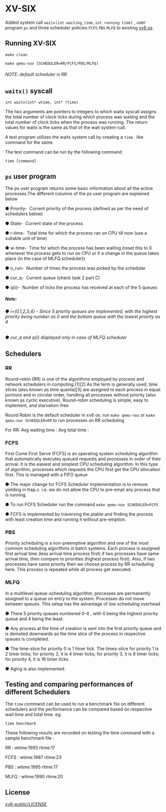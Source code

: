 # XV-SIX 
 Added system call ```waitx(int waiting_time,int running time)``` , user program ```ps``` and three scheduler policies ```FCFS``` ```PBS``` ```MLFQ``` to existing [xv6 os](https://github.com/mit-pdos/xv6-public).

## Running XV-SIX

``` make clean ``` 

``` make qemu-nox [SCHEDULER=RR/FCFS/PBS/MLFQ] ``` 
          
###### NOTE: default scheduler is RR


## ```waitx()``` syscall
```
int waitx(int* wtime, int* rtime)
```
The two arguments are pointers to integers to which waitx syscall assigns the total
number of clock ticks during which process was waiting and the total number of
clock ticks when the process was running. The return values for waitx is the
same as that of the wait system-call.

A test program utilizes the waitx system call by creating a ```​time​ ``` like command for the same.

The test command can be run by the following command

```time [command]```


## ```ps``` user program
The ps user program returns some
basic information about all the active processes.The different columns of the ps user program are explained below

● Priority- ​ Current priority of the process (defined as per the need of
schedulers below)

● State- ​ Current state of the process

● r-time- ​ Total time for which the process ran on CPU till now (use a
suitable unit of time)

● w-time- ​ Time for which the process has been waiting (reset this to 0
whenever the process gets to run on CPU or if a change in the queue takes
place (in the case of MLFQ scheduler))

● n_run- ​ Number of times the process was picked by the scheduler

● cur_q- ​ Current queue (check task 2 part C)

● q{i}- ​ Number of ticks the process has received at each of the 5 queues
##### Note: 
###### ● i={0,1,2,3,4} - Since 5 priority queues are implemented, with the highest priority being number as 0 and the bottom queue with the lowest priority as 4
###### ● cur_q and q{i} displayed only in case of MLFQ scheduler



## Schedulers
### RR
Round-robin (RR) is one of the algorithms employed by process and network schedulers in computing.[1][2] As the term is generally used, time slices (also known as time quanta)[3] are assigned to each process in equal portions and in circular order, handling all processes without priority (also known as cyclic executive). Round-robin scheduling is simple, easy to implement, and starvation-free

Round Robin is the default scheduler in xv6 os. run ```make qemu-nox``` or ```make qemu-nox SCHEDULER=RR``` to run processes on RR scheduling

For RR: Avg waiting time : Avg total time : 
### FCFS
First Come First Serve (FCFS) is an operating system scheduling algorithm that automatically executes queued requests and processes in order of their arrival. It is the easiest and simplest CPU scheduling algorithm. In this type of algorithm, processes which requests the CPU first get the CPU allocation first. This is managed with a FIFO queue

 ●  The major change for FCFS Scheduler implementation is to remove yielding in trap.c. i.e.
 we do not allow the CPU to pre-empt any process that is running.

 ● To run FCFS Scheduler run the command ```make qemu-nox SCHEDULER=FCFS```

 ●  FCFS is implemented by traversing the ptable and finding the process with least
creation time and running it without pre-emption. 


### PBS
Priority scheduling is a non-preemptive algorithm and one of the most common scheduling algorithms in batch systems. Each process is assigned first arrival time (less arrival time process first) if two processes have same arrival time, then compare to priorities (highest process first). Also, if two processes have same priority then we choose process by RR scheduling here. This process is repeated while all process get executed.


### MLFQ
In a multilevel queue-scheduling algorithm, processes are permanently assigned to a queue on entry to the system. Processes do not move between queues. This setup has the advantage of low scheduling overhead

 ●  There 5 priority queues numbered 0-4 , with 0 being the highest priority queue and 4 being the least.

 ● Any process at the time of creation is sent into the first priority queue and is demoted downwards as the time slice of the process in respective queues is completed.

 ● The time-slice for priority 0 is 1 timer tick. The times-slice for priority 1
is 2 timer ticks; for priority 2, it is 4 timer ticks; for priority 3, it is 8 timer ticks;
for priority 4, it is 16 timer ticks.

 ● Aging is also implemented.



## Testing and comparing performances of different Schedulers
The ```time``` command can be used to run a benchmark file on different schedulers and the performance can be compared based on respective wait time and total time.
eg: 
```
time benchmark
```
 
These following results are recorded on testing the time command with a sample benchmark file :

RR   :       wtime:1993               rtime:17

FCFS :       wtime:1987               rtime:23

PBS  :       wtime:1995               rtime:17

MLFQ :       wtime:1990               rtime:20


## License
[xv6-public/LICENSE ](https://github.com/mit-pdos/xv6-public/blob/master/LICENSE)